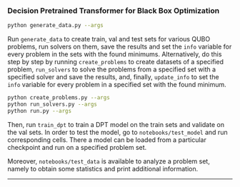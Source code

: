 ### Decision Pretrained Transformer for Black Box Optimization

````bash
python generate_data.py --args
````

Run `generate_data` to create train, val and test sets for various QUBO problems, run solvers on them, save the results and set the `info` variable for every problem in the sets with the found minimums. Alternatively, do this step by step by running `create_problems` to create datasets of a specified problem, `run_solvers` to solve the problems from a specified set with a specified solver and save the results, and, finally, `update_info` to set the `info` variable for every problem in a specified set with the found minimum.

````bash
python create_problems.py --args
python run_solvers.py --args
python run.py --args
````

Then, run `train_dpt` to train a DPT model on the train sets and validate on the val sets. In order to test the model, go to `notebooks/test_model` and run corresponding cells. There a model can be loaded from a particular checkpoint and run on a specified problem set. 

Moreover, `notebooks/test_data` is available to analyze a problem set, namely to obtain some statistics and print additional information. 

<!-- To run DPT one simply needs execute the following command:

````bash
python run.py
```` -->

---
<!-- 
### Grey Box

A repo for solving **Integer Nonlinear Optimization** problems:

$$
\begin{align}
& \text{minimize} \ f(x) \ \text{for} \ x = [\{0, ..., n-1\}]^d \\
\end{align}
$$

Here $f$ is called **target function**, and functions $g_i, h_i$ are referred to as the **constraints**. 

All the problems are presented in the `problems` module as classes, inheriting from a base class `Problem`, located in `problem.base`. 

`Problem` class has two mandatory arguments:

- `d`​ - the dimensionality of the problem
- `n` - the mode of the problem

and a mandatory method:

- `target` - to get the target value for a given argument value

```python
problem = Problem(d=10, n=2)
```

To visualize a problem, one could simply call the `show_problem` method from the `utils` module with an additional argument `save_dir` to specify the path to save the result:

```python
show_problem(problem, save_dir)
``` -->

